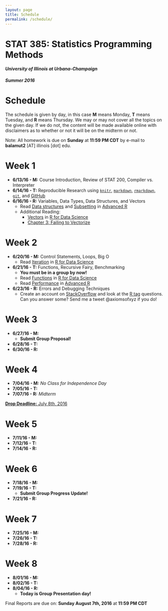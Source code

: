 ```yaml
---
layout: page
title: Schedule
permalink: /schedule/
---
```


# STAT 385: Statistics Programming Methods

#### *University of Illinois at Urbana-Champaign*

#### *Summer 2016*

# Schedule

The schedule is given by day, in this case **M** means Monday, **T** means Tuesday, and **R** means Thursday. We may or may not cover all the topics on the given day. If we do not, the content will be made available online with disclaimers as to whether or not it will be on the midterm or not.

Note: All homework is due on **Sunday** at **11:59 PM CDT** by e-mail to **balamut2** [AT] illinois [dot] edu.

# Week 1
- **6/13/16 - M:** Course Introduction, Review of STAT 200, Compiler vs. Interpreter
- **6/14/16 - T:** Reproducible Research using [`knitr`](http://yihui.name/knitr/), [`markdown`](https://daringfireball.net/projects/markdown/), [`rmarkdown`](http://rmarkdown.rstudio.com), [`git`](https://git-scm.com/doc), and [GitHub](https://github.com/join)
- **6/16/16 - R:** Variables, Data Types, Data Structures, and Vectors
    - Read [Data structures](http://adv-r.had.co.nz/Data-structures.html) and [Subsetting](http://adv-r.had.co.nz/Subsetting.html) in [Advanced R](http://adv-r.had.co.nz/)
    - Additional Reading: 
         * [Vectors](http://r4ds.had.co.nz/vectors.html) in [R for Data Science](http://r4ds.had.co.nz/)
         * [Chapter 3: Failing to Vectorize](http://www.burns-stat.com/pages/Tutor/R_inferno.pdf#page=17)

# Week 2
- **6/20/16 - M:** Control Statements, Loops, Big O
    - Read [Iteration](http://r4ds.had.co.nz/iteration.html) in [R for Data Science](http://r4ds.had.co.nz/)
- **6/21/16 - T:** Functions, Recursive Fairy, Benchmarking
    - **You must be in a group by now!**
    - Read [Functions](http://r4ds.had.co.nz/functions.html) in [R for Data Science](http://r4ds.had.co.nz/)
    - Read [Performance](http://adv-r.had.co.nz/Performance.html) in [Advanced R](http://adv-r.had.co.nz/)
- **6/23/16 - R:** Errors and Debugging Techniques
    - Create an account on [StackOverflow](http://stackoverflow.com) and look at the [R tag](http://stackoverflow.com/questions/tagged/r) questions. Can you answer some? Send me a tweet @axiomsofxyz if you do!
    
    
# Week 3
- **6/27/16 - M:** 
    - **Submit Group Proposal!**
- **6/28/16 - T:**
- **6/30/16 - R:**


# Week 4
- **7/04/16 - M:**  *No Class for Independence Day*
- **7/05/16 - T:**
- **7/07/16 - R:** *Midterm*

[**Drop Deadline:** July 8th, 2016](https://registrar.illinois.edu/summer-academic-calendar-16)

# Week 5

- **7/11/16 - M:**
- **7/12/16 - T:**  
- **7/14/16 - R:**

# Week 6

- **7/18/16 - M:**
- **7/19/16 - T:**
    - **Submit Group Progress Update!**
- **7/21/16 - R:**

# Week 7

- **7/25/16 - M:**
- **7/26/16 - T:**
- **7/28/16 - R:**

# Week 8

- **8/01/16 - M:**
- **8/02/16 - T:**
- **8/04/16 - R:** 
    - **Today is Group Presentation day!**
    
    
Final Reports are due on: **Sunday August 7th, 2016** at **11:59 PM CDT**
